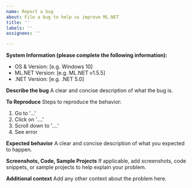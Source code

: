 ```yaml
---
name: Report a bug
about: File a bug to help us improve ML.NET
title: ''
labels: ''
assignees: ''

---
```


**System Information (please complete the following information):**
 - OS & Version: [e.g. Windows 10] 
 - ML.NET Version: [e.g. ML.NET v1.5.5]
 - .NET Version: [e.g. .NET 5.0]

**Describe the bug**
A clear and concise description of what the bug is.

**To Reproduce**
Steps to reproduce the behavior:
1. Go to '...'
2. Click on '....'
3. Scroll down to '....'
4. See error

**Expected behavior**
A clear and concise description of what you expected to happen.

**Screenshots, Code, Sample Projects**
If applicable, add screenshots, code snippets, or sample projects to help explain your problem.

**Additional context**
Add any other context about the problem here.
